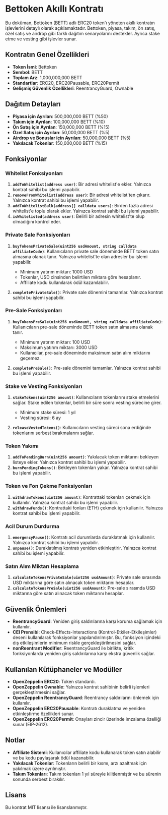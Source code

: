 # Bettoken Akıllı Kontratı

Bu doküman, Bettoken (BETT) adlı ERC20 token'ı yöneten akıllı kontratın işlevlerini detaylı olarak açıklamaktadır. Bettoken, piyasa, takım, ön satış, özel satış ve airdrop gibi farklı dağıtım senaryolarını destekler. Ayrıca stake etme ve vesting gibi işlevler sunar.

## Kontratın Genel Özellikleri

- **Token İsmi**: Bettoken
- **Sembol**: BETT
- **Toplam Arz**: 1,000,000,000 BETT
- **Standartlar**: ERC20, ERC20Pausable, ERC20Permit
- **Gelişmiş Güvenlik Özellikleri**: ReentrancyGuard, Ownable

## Dağıtım Detayları

- **Piyasa için Ayrılan**: 500,000,000 BETT (%50)
- **Takım için Ayrılan**: 100,000,000 BETT (%10)
- **Ön Satış için Ayrılan**: 150,000,000 BETT (%15)
- **Özel Satış için Ayrılan**: 50,000,000 BETT (%5)
- **Airdrop ve Bonuslar için Ayrılan**: 50,000,000 BETT (%5)
- **Yakılacak Tokenlar**: 150,000,000 BETT (%15)

## Fonksiyonlar

### Whitelist Fonksiyonları

1. **`addToWhitelist(address user)`**: Bir adresi whitelist'e ekler. Yalnızca kontrat sahibi bu işlemi yapabilir.
2. **`removeFromWhitelist(address user)`**: Bir adresi whitelist'ten çıkarır. Yalnızca kontrat sahibi bu işlemi yapabilir.
3. **`addToWhitelistBulk(address[] calldata users)`**: Birden fazla adresi whitelist'e toplu olarak ekler. Yalnızca kontrat sahibi bu işlemi yapabilir.
4. **`isWhitelisted(address user)`**: Belirli bir adresin whitelist'te olup olmadığını kontrol eder.

### Private Sale Fonksiyonları

1. **`buyTokensPrivateSale(uint256 usdAmount, string calldata affiliateCode)`**: Kullanıcıların private sale döneminde BETT token satın almasına olanak tanır. Yalnızca whitelist'te olan adresler bu işlemi yapabilir.
   - Minimum yatırım miktarı: 1000 USD
   - Tokenlar, USD cinsinden belirtilen miktara göre hesaplanır.
   - Affiliate kodu kullanılarak ödül kazanılabilir.

2. **`completePrivateSale()`**: Private sale dönemini tamamlar. Yalnızca kontrat sahibi bu işlemi yapabilir.

### Pre-Sale Fonksiyonları

1. **`buyTokensPreSale(uint256 usdAmount, string calldata affiliateCode)`**: Kullanıcıların pre-sale döneminde BETT token satın almasına olanak tanır.
   - Minimum yatırım miktarı: 100 USD
   - Maksimum yatırım miktarı: 3000 USD
   - Kullanıcılar, pre-sale döneminde maksimum satın alım miktarını geçemez.

2. **`completePreSale()`**: Pre-sale dönemini tamamlar. Yalnızca kontrat sahibi bu işlemi yapabilir.

### Stake ve Vesting Fonksiyonları

1. **`stakeTokens(uint256 amount)`**: Kullanıcıların tokenlarını stake etmelerini sağlar. Stake edilen tokenlar, belirli bir süre sonra vesting sürecine girer.
   - Minimum stake süresi: 1 yıl
   - Vesting süresi: 6 ay

2. **`releaseVestedTokens()`**: Kullanıcıların vesting süreci sona erdiğinde tokenlarını serbest bırakmalarını sağlar.

### Token Yakımı

1. **`addToPendingBurn(uint256 amount)`**: Yakılacak token miktarını bekleyen listeye ekler. Yalnızca kontrat sahibi bu işlemi yapabilir.
2. **`burnPendingTokens()`**: Bekleyen tokenları yakar. Yalnızca kontrat sahibi bu işlemi yapabilir.

### Token ve Fon Çekme Fonksiyonları

1. **`withdrawTokens(uint256 amount)`**: Kontrattaki tokenları çekmek için kullanılır. Yalnızca kontrat sahibi bu işlemi yapabilir.
2. **`withdrawFunds()`**: Kontrattaki fonları (ETH) çekmek için kullanılır. Yalnızca kontrat sahibi bu işlemi yapabilir.

### Acil Durum Durdurma

1. **`emergencyPause()`**: Kontratı acil durumlarda duraklatmak için kullanılır. Yalnızca kontrat sahibi bu işlemi yapabilir.
2. **`unpause()`**: Duraklatılmış kontratı yeniden etkinleştirir. Yalnızca kontrat sahibi bu işlemi yapabilir.

### Satın Alım Miktarı Hesaplama

1. **`calculateTokensPrivateSale(uint256 usdAmount)`**: Private sale sırasında USD miktarına göre satın alınacak token miktarını hesaplar.
2. **`calculateTokensPreSale(uint256 usdAmount)`**: Pre-sale sırasında USD miktarına göre satın alınacak token miktarını hesaplar.

## Güvenlik Önlemleri

- **ReentrancyGuard**: Yeniden giriş saldırılarına karşı koruma sağlamak için kullanılır.
- **CEI Prensibi**: Check-Effects-Interactions (Kontrol-Etkiler-Etkileşimler) deseni kullanılarak fonksiyonlar yapılandırılmıştır. Bu, fonksiyon içindeki dış etkileşimlerin minimum riskle gerçekleştirilmesini sağlar.
- **nonReentrant Modifier**: ReentrancyGuard ile birlikte, kritik fonksiyonlarda yeniden giriş saldırılarına karşı ekstra güvenlik sağlar.

## Kullanılan Kütüphaneler ve Modüller

- **OpenZeppelin ERC20**: Token standardı.
- **OpenZeppelin Ownable**: Yalnızca kontrat sahibinin belirli işlemleri gerçekleştirmesini sağlar.
- **OpenZeppelin ReentrancyGuard**: Reentrancy saldırılarını önlemek için kullanılır.
- **OpenZeppelin ERC20Pausable**: Kontratı duraklatma ve yeniden etkinleştirme özellikleri sunar.
- **OpenZeppelin ERC20Permit**: Onayları zincir üzerinde imzalama özelliği sunar (EIP-2612).

## Notlar

- **Affiliate Sistemi**: Kullanıcılar affiliate kodu kullanarak token satın alabilir ve bu kodu paylaşarak ödül kazanabilir.
- **Yakılacak Tokenlar**: Tokenların belirli bir kısmı, arzı azaltmak için yakılmak üzere ayrılmıştır.
- **Takım Tokenları**: Takım tokenları 1 yıl süreyle kilitlenmiştir ve bu sürenin sonunda serbest bırakılır.

## Lisans

Bu kontrat MIT lisansı ile lisanslanmıştır.